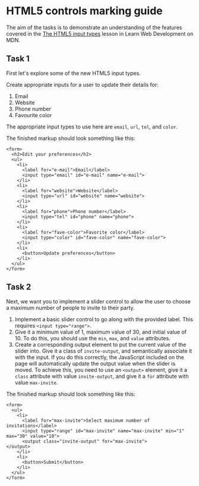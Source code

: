 # HTML5 controls marking guide

The aim of the tasks is to demonstrate an understanding of the features covered in the [The HTML5 input types](https://wiki.developer.mozilla.org/en-US/docs/Learn/Forms/HTML5_input_types) lesson in Learn Web Development on MDN.

## Task 1

First let's explore some of the new HTML5 input types.

Create appropriate inputs for a user to update their details for:

1. Email
2. Website
3. Phone number
4. Favourite color

The appropriate input types to use here are `email`, `url`, `tel`, and `color`.

The finished markup should look something like this:

```
<form>
  <h2>Edit your preferences</h2>
  <ul>
    <li>
      <label for="e-mail">Email</label>
      <input type="email" id="e-mail" name="e-mail">
    </li>
    <li>
      <label for="website">Website</label>
      <input type="url" id="website" name="website">
    </li>
    <li>
      <label for="phone">Phone number</label>
      <input type="tel" id="phone" name="phone">
    </li>
    <li>
      <label for="fave-color">Favorite color</label>
      <input type="color" id="fave-color" name="fave-color">
    </li>
    <li>
      <button>Update preferences</button>
    </li>
  </ul>
</form>
```

## Task 2

Next, we want you to implement a slider control to allow the user to choose a maximum number of people to invite to their party.

1. Implement a basic slider control to go along with the provided label. This requires `<input type="range">`.
2. Give it a minimum value of 1, maximum value of 30, and initial value of 10. To do this, you should use the `min`, `max`, and `value` attributes.
3. Create a corresponding output element to put the current value of the slider into. Give it a class of `invite-output`, and semantically associate it with the input. If you do this correctly, the JavaScript included on the page will automatically update the output value when the slider is moved. To achieve this, you need to use an `<output>` element, give it a `class` attribute with value `invite-output`, and give it a `for` attribute with value `max-invite`.

The finished markup should look something like this:

```
<form>
  <ul>
    <li>
      <label for="max-invite">Select maximum number of invitations</label>
      <input type="range" id="max-invite" name="max-invite" min="1" max="30" value="10">
      <output class="invite-output" for="max-invite">
</output>
    </li>
    <li>
      <button>Submit</button>
    </li>
  </ul>
</form>
```
